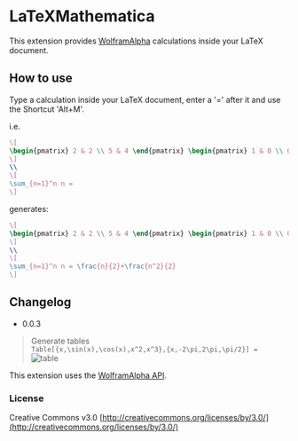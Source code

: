 # LaTeXMathematica
This extension provides [WolframAlpha](http://wolframalpha.com) calculations inside your LaTeX document.

## How to use
Type a calculation inside your LaTeX document, enter a '=' after it and use the Shortcut 'Alt+M'.

i.e. 
```tex
\[
\begin{pmatrix} 2 & 2 \\ 5 & 4 \end{pmatrix} \begin{pmatrix} 1 & 0 \\ 0 & 0 \end{pmatrix} = 
\]
\\
\[
\sum_{n=1}^n n =
\]
```
generates: 
```tex
\[
\begin{pmatrix} 2 & 2 \\ 5 & 4 \end{pmatrix} \begin{pmatrix} 1 & 0 \\ 0 & 0 \end{pmatrix} = \begin{pmatrix}2 &  0 \\ 5 &  0\end{pmatrix}
\]
\\
\[
\sum_{n=1}^n n = \frac{n}{2}+\frac{n^2}{2}
\]
```

## Changelog
- 0.0.3 
>  Generate tables  
> `Table[{x,\sin(x),\cos(x),x^2,x^3},{x,-2\pi,2\pi,\pi/2}] =`  
> ![table](https://cloud.githubusercontent.com/assets/4931746/3771347/26a429e6-18f4-11e4-9a7c-265dca02f0f7.png)


This extension uses the [WolframAlpha API](http://products.wolframalpha.com/api/).

### License
Creative Commons v3.0
[http://creativecommons.org/licenses/by/3.0/](http://creativecommons.org/licenses/by/3.0/)

